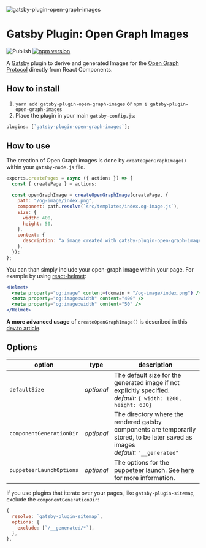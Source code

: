 ![gatsby-plugin-open-graph-images](./logo.png)

# Gatsby Plugin: Open Graph Images

![Publish](https://github.com/squer-solutions/gatsby-plugin-open-graph-images/workflows/Publish/badge.svg)
[![npm version](http://img.shields.io/npm/v/gatsby-plugin-open-graph-images.svg?style=flat)](https://npmjs.org/package/gatsby-plugin-open-graph-images "View this project on npm")

A [Gatsby](https://github.com/gatsbyjs/gatsby) plugin to derive and generated
Images for the [Open Graph Protocol](https://ogp.me/) directly from React Components.

## How to install

1.  `yarn add gatsby-plugin-open-graph-images` or `npm i gatsby-plugin-open-graph-images`
2.  Place the plugin in your main `gatsby-config.js`:

```js
plugins: [`gatsby-plugin-open-graph-images`];
```

## How to use

The creation of Open Graph images is done by `createOpenGraphImage()` within your `gatsby-node.js` file.

```js
exports.createPages = async ({ actions }) => {
  const { createPage } = actions;

  const openGraphImage = createOpenGraphImage(createPage, {
    path: "/og-image/index.png",
    component: path.resolve(`src/templates/index.og-image.js`),
    size: {
      width: 400,
      height: 50,
    },
    context: {
      description: "a image created with gatsby-plugin-open-graph-images",
    },
  });
};
```

You can than simply include your open-graph image within your page. For example by using [react-helmet](https://github.com/nfl/react-helmet):

```jsx
<Helmet>
  <meta property="og:image" content={domain + "/og-image/index.png"} />
  <meta property="og:image:width" content="400" />
  <meta property="og:image:width" content="50" />
</Helmet>
```

**A more advanced usage** of `createOpenGraphImage()` is described in this [dev.to article](https://dev.to/duffleit/bridging-the-gap-between-gatsby-and-open-graph-images-52gh).

## Options

| option                   | type       | description                                                                                                                                                                       |
| ------------------------ | ---------- | --------------------------------------------------------------------------------------------------------------------------------------------------------------------------------- |
| `defaultSize`            | _optional_ | The default size for the generated image if not explicitly specified.<br>_default:_ `{ width: 1200, height: 630}`                                                                 |
| `componentGenerationDir` | _optional_ | The directory where the rendered gatsby components are temporarily stored, to be later saved as images<br>_default:_ `"__generated"`                                              |
| `puppeteerLaunchOptions` | _optional_ | The options for the [puppeteer](https://pptr.dev/) launch. See [here](https://pptr.dev/#?product=Puppeteer&version=v10.2.0&show=api-puppeteerlaunchoptions) for more information. |

If you use plugins that iterate over your pages, like `gatsby-plugin-sitemap`, exclude the `componentGenerationDir`:

```js
{
  resolve: `gatsby-plugin-sitemap`,
  options: {
    exclude: [`/__generated/*`],
  },
},
```
